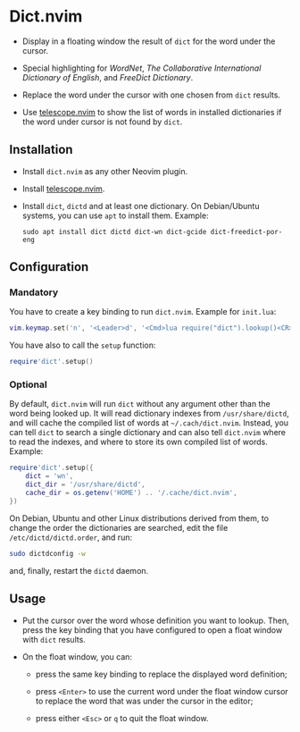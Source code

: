 # Dict.nvim

  - Display in a floating window the result of `dict` for the word under the cursor.

  - Special highlighting for _WordNet_, _The Collaborative International
    Dictionary of English_, and _FreeDict Dictionary_.

  - Replace the word under the cursor with one chosen from `dict` results.

  - Use [telescope.nvim](https://github.com/nvim-telescope/telescope.nvim) to show the list of words in installed dictionaries
    if the word under cursor is not found by `dict`.

## Installation

  - Install `dict.nvim` as any other Neovim plugin.

  - Install [telescope.nvim](https://github.com/nvim-telescope/telescope.nvim).

  - Install `dict`, `dictd` and at least one dictionary.
    On Debian/Ubuntu systems, you can use `apt` to install them. Example:

    ```
    sudo apt install dict dictd dict-wn dict-gcide dict-freedict-por-eng
    ```

## Configuration

### Mandatory

You have to create a key binding to run `dict.nvim`. Example for `init.lua`:

```lua
vim.keymap.set('n', '<Leader>d', '<Cmd>lua require("dict").lookup()<CR>')
```

You have also to call the `setup` function:

```lua
require'dict'.setup()
```

### Optional

By default, `dict.nvim` will run `dict` without any argument other than the word
being looked up. It will read dictionary indexes from `/usr/share/dictd`,
and will cache the compiled list of words at `~/.cach/dict.nvim`. Instead,
you can tell `dict` to search a single dictionary and can also tell
`dict.nvim` where to read the indexes, and where to store its own compiled
list of words. Example:

```lua
require'dict'.setup({
    dict = 'wn',
    dict_dir = '/usr/share/dictd',
    cache_dir = os.getenv('HOME') .. '/.cache/dict.nvim',
})
```

On Debian, Ubuntu and other Linux distributions derived from them, to change
the order the dictionaries are searched, edit the file
`/etc/dictd/dictd.order`, and run:

```sh
sudo dictdconfig -w
```

and, finally, restart the `dictd` daemon.

## Usage

- Put the cursor over the word whose definition you want to lookup. Then,
  press the key binding that you have configured to open a float window with
  `dict` results.

- On the float window, you can:

  - press the same key binding to replace the displayed word definition;

  - press `<Enter>` to use the current word under the float window cursor to
    replace the word that was under the cursor in the editor;

  - press either `<Esc>` or `q` to quit the float window.
